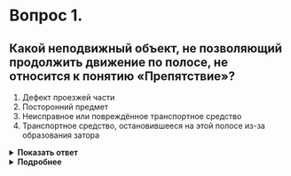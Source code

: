 # Вопрос 1.

## Какой неподвижный объект, не позволяющий продолжить движение по полосе, не относится к понятию «Препятствие»?

1. Дефект проезжей части
2. Посторонний предмет
3. Неисправное или повреждённое транспортное средство
4. Транспортное средство, остановившееся на этой полосе из-за образования затора

<details>
<summary><b>Показать ответ</b></summary>
Правильный ответ: 4
</details>
<details>
<summary><b>Подробнее</b></summary>
Не является препятствием затор или транспортное средство, остановившееся на полосе движения в соответствии с требованиями Правил.
(Пункт 1.2 ПДД термин «Препятствие»)
</details>